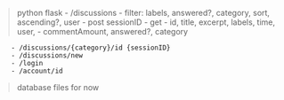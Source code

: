 > python flask
        - /discussions
                - filter: labels, answered?, category, sort, ascending?, user
                - post sessionID
                - get
                        - id, title, excerpt, labels, time, user,
                        - commentAmount, answered?, category

        - /discussions/{category}/id {sessionID}
        - /discussions/new
        - /login
        - /account/id

> database
files for now

